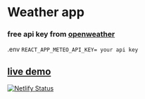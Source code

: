 # Weather app

### free api key from [openweather](https://openweathermap.org/api)

.env
`REACT_APP_METEO_API_KEY= your api key`

## [live demo](https://ecstatic-mccarthy-02a43a.netlify.app/)

[![Netlify Status](https://api.netlify.com/api/v1/badges/fc761723-13c7-4fe3-ae98-e7a4e30c40f1/deploy-status)](https://app.netlify.com/sites/ecstatic-mccarthy-02a43a/deploys)
